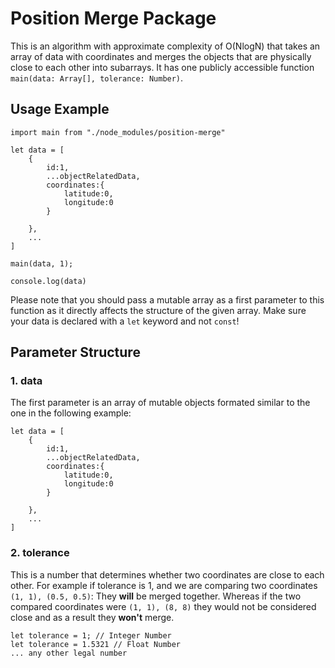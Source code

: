 # Position Merge Package
This is an algorithm with approximate complexity of O(NlogN) that takes an array of data with coordinates and merges the objects that are physically close to each other into subarrays.
It has one publicly accessible function `main(data: Array[], tolerance: Number)`. 
## Usage Example
```
import main from "./node_modules/position-merge"

let data = [
    {
        id:1,
        ...objectRelatedData,
        coordinates:{
            latitude:0,
            longitude:0
        }

    },
    ...
]

main(data, 1);

console.log(data)
```

Please note that you should pass a mutable array as a first parameter to this function as it directly affects the structure of the given array. Make sure your data is declared with a `let` keyword and not `const`!

## Parameter Structure
### 1. data
The first parameter is an array of mutable objects formated similar to the one in the following example: 
```
let data = [
    {
        id:1,
        ...objectRelatedData,
        coordinates:{
            latitude:0,
            longitude:0
        }

    },
    ...
]
```
### 2. tolerance
This is a number that determines whether two coordinates are close to each other. For example if tolerance is 1, and we are comparing two coordinates `(1, 1), (0.5, 0.5)`: They **will** be merged together. Whereas if the two compared coordinates were `(1, 1), (8, 8)` they would not be considered close and as a result they **won't** merge.
```
let tolerance = 1; // Integer Number
let tolerance = 1.5321 // Float Number
... any other legal number
```
